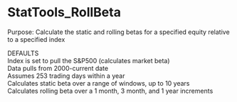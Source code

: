 # StatTools_RollBeta
Purpose: Calculate the static and rolling betas for a specified equity relative to a specified index  
  
DEFAULTS  
Index is set to pull the S&P500 (calculates market beta)  
Data pulls from 2000-current date  
Assumes 253 trading days within a year  
Calculates static beta over a range of windows, up to 10 years  
Calculates rolling beta over a 1 month, 3 month, and 1 year increments  

